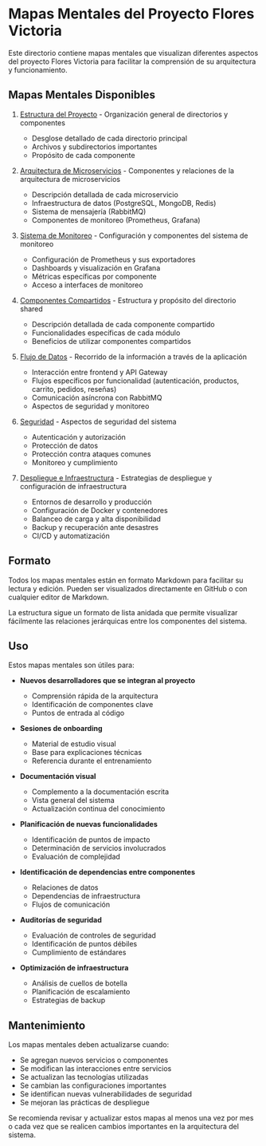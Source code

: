 # Mapas Mentales del Proyecto Flores Victoria

Este directorio contiene mapas mentales que visualizan diferentes aspectos del proyecto Flores Victoria para facilitar la comprensión de su arquitectura y funcionamiento.

## Mapas Mentales Disponibles

1. [Estructura del Proyecto](file:///mnt/new_home/flores-victoria/mindmaps/project-structure.md) - Organización general de directorios y componentes
   - Desglose detallado de cada directorio principal
   - Archivos y subdirectorios importantes
   - Propósito de cada componente

2. [Arquitectura de Microservicios](file:///mnt/new_home/flores-victoria/mindmaps/microservices-architecture.md) - Componentes y relaciones de la arquitectura de microservicios
   - Descripción detallada de cada microservicio
   - Infraestructura de datos (PostgreSQL, MongoDB, Redis)
   - Sistema de mensajería (RabbitMQ)
   - Componentes de monitoreo (Prometheus, Grafana)

3. [Sistema de Monitoreo](file:///mnt/new_home/flores-victoria/mindmaps/monitoring-system.md) - Configuración y componentes del sistema de monitoreo
   - Configuración de Prometheus y sus exportadores
   - Dashboards y visualización en Grafana
   - Métricas específicas por componente
   - Acceso a interfaces de monitoreo

4. [Componentes Compartidos](file:///mnt/new_home/flores-victoria/mindmaps/shared-components.md) - Estructura y propósito del directorio shared
   - Descripción detallada de cada componente compartido
   - Funcionalidades específicas de cada módulo
   - Beneficios de utilizar componentes compartidos

5. [Flujo de Datos](file:///mnt/new_home/flores-victoria/mindmaps/data-flow.md) - Recorrido de la información a través de la aplicación
   - Interacción entre frontend y API Gateway
   - Flujos específicos por funcionalidad (autenticación, productos, carrito, pedidos, reseñas)
   - Comunicación asíncrona con RabbitMQ
   - Aspectos de seguridad y monitoreo

6. [Seguridad](file:///mnt/new_home/flores-victoria/mindmaps/security.md) - Aspectos de seguridad del sistema
   - Autenticación y autorización
   - Protección de datos
   - Protección contra ataques comunes
   - Monitoreo y cumplimiento

7. [Despliegue e Infraestructura](file:///mnt/new_home/flores-victoria/mindmaps/deployment-infrastructure.md) - Estrategias de despliegue y configuración de infraestructura
   - Entornos de desarrollo y producción
   - Configuración de Docker y contenedores
   - Balanceo de carga y alta disponibilidad
   - Backup y recuperación ante desastres
   - CI/CD y automatización

## Formato

Todos los mapas mentales están en formato Markdown para facilitar su lectura y edición. Pueden ser visualizados directamente en GitHub o con cualquier editor de Markdown.

La estructura sigue un formato de lista anidada que permite visualizar fácilmente las relaciones jerárquicas entre los componentes del sistema.

## Uso

Estos mapas mentales son útiles para:

- **Nuevos desarrolladores que se integran al proyecto**
  - Comprensión rápida de la arquitectura
  - Identificación de componentes clave
  - Puntos de entrada al código

- **Sesiones de onboarding**
  - Material de estudio visual
  - Base para explicaciones técnicas
  - Referencia durante el entrenamiento

- **Documentación visual**
  - Complemento a la documentación escrita
  - Vista general del sistema
  - Actualización continua del conocimiento

- **Planificación de nuevas funcionalidades**
  - Identificación de puntos de impacto
  - Determinación de servicios involucrados
  - Evaluación de complejidad

- **Identificación de dependencias entre componentes**
  - Relaciones de datos
  - Dependencias de infraestructura
  - Flujos de comunicación

- **Auditorías de seguridad**
  - Evaluación de controles de seguridad
  - Identificación de puntos débiles
  - Cumplimiento de estándares

- **Optimización de infraestructura**
  - Análisis de cuellos de botella
  - Planificación de escalamiento
  - Estrategias de backup

## Mantenimiento

Los mapas mentales deben actualizarse cuando:

- Se agregan nuevos servicios o componentes
- Se modifican las interacciones entre servicios
- Se actualizan las tecnologías utilizadas
- Se cambian las configuraciones importantes
- Se identifican nuevas vulnerabilidades de seguridad
- Se mejoran las prácticas de despliegue

Se recomienda revisar y actualizar estos mapas al menos una vez por mes o cada vez que se realicen cambios importantes en la arquitectura del sistema.